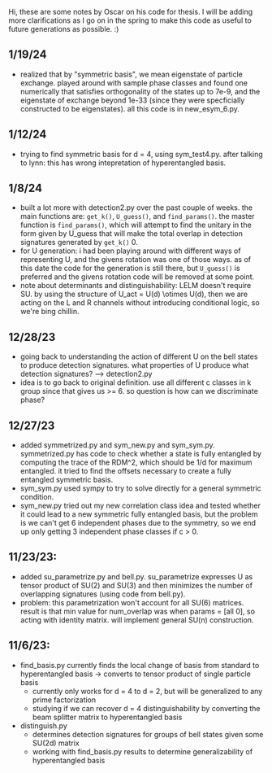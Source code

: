 Hi, these are some notes by Oscar on his code for thesis. I will be adding more clarifications as I go on in the spring to make this code as useful to future generations as possible. :)

## 1/19/24
- realized that by "symmetric basis", we mean eigenstate of particle exchange. played around with sample phase classes and found one numerically that satisfies orthogonality of the states up to 7e-9, and the eigenstate of exchange beyond 1e-33 (since they were specficially constructed to be eigenstates). all this code is in new_esym_6.py.

## 1/12/24
- trying to find symmetric basis for d = 4, using sym_test4.py. after talking to lynn: this has wrong intepretation of hyperentangled basis.

## 1/8/24
- built a lot more with detection2.py over the past couple of weeks. the main functions are: ```get_k()```, ```U_guess()```, and ```find_params()```. the master function is ```find_params()```, which will attempt to find the unitary in the form given by U_guess that will make the total overlap in detection signatures generated by ```get_k()``` 0.
- for U generation: i had been playing around with different ways of representing U, and the givens rotation was one of those ways. as of this date the code for the generation is still there, but ```U_guess()``` is preferred and the givens rotation code will be removed at some point.
- note about determinants and distinguishability: LELM doesn't require SU. by using the structure of U_act = U(d) \otimes U(d), then we are acting on the L and R channels without introducing conditional logic, so we're bing chillin.

## 12/28/23
- going back to understanding the action of different U on the bell states to produce detection signatures. what properties of U produce what detection signatures? --> detection2.py
- idea is to go back to original definition. use all different c classes in k group since that gives us >= 6. so question is how can we discriminate phase?

## 12/27/23
- added symmetrized.py and sym_new.py and sym_sym.py. symmetrized.py has code to check whether a state is fully entangled by computing the trace of the RDM^2, which should be 1/d for maximum entangled. it tried to find the offsets necessary to create a fully entangled symmetric basis.
- sym_sym.py used sympy to try to solve directly for a general symmetric condition.
- sym_new.py tried out my new correlation class idea and tested whether it could lead to a new symmetric fully entangled basis, but the problem is we can't get 6 independent phases due to the symmetry, so we end up only getting 3 independent phase classes if c > 0.

## 11/23/23:
- added su_parametrize.py and bell.py. su_parametrize expresses U as tensor product of SU(2) and SU(3) and then minimizes the number of overlapping signatures (using code from bell.py).
- problem: this parametrization won't account for all SU(6) matrices. result is that min value for num_overlap was when params = [all 0], so acting with identity matrix. will implement general SU(n) construction.

## 11/6/23:
- find_basis.py currently finds the local change of basis from standard to hyperentangled basis -> converts to tensor product of single particle basis
    - currently only works for d = 4 to d = 2, but will be generalized to any prime factorization
    - studying if we can recover d = 4 distinguishability by converting the beam splitter matrix to hyperentangled basis
- distinguish.py
    - determines detection signatures for groups of bell states given some SU(2d) matrix
    - working with find_basis.py results to determine generalizability of hyperentangled basis